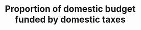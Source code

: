 ---
data_non_statistical: true
goal_meta_link: http://unstats.un.org/sdgs/files/metadata-compilation/Metadata-Goal-17.pdf
goal_meta_link_page: 4
graph: null
graph_status_notes: Checking
graph_title: Proportion of domestic budget funded by domestic taxes
graph_type: null
graph_type_description: null
has_metadata: true
indicator: 17.1.2
indicator_definition: 'Tax burden: Revenue in the form of taxes as defined under government
  finance statistics (GFS) code 11 as a share of total revenue. In GFS, taxes are
  classified into six major categories: (i) taxes on income, profits, and capital
  gains; (ii) taxes on payroll and workforce; (iii) taxes on property; (iv) taxes
  on goods and services; (v) taxes on international trade and transactions; and (vi)
  other taxes. (Source: IMF, Government Finance Statistics Manual 2014 (GFSM 2014),
  Table 4A.1, assessed Dec 28 2015) Concepts Tax burden concept may be disaggregated
  into the complementary concepts of: "direct taxes" or taxes that take into account
  individual circumstances of taxpayers (e.g., taxes on individual and corporate income),
  which can be calculated from the following detailed GFS revenue classifications:
  111 Taxes on income, profits, and capital gains+1131 Recurrent taxes on immovable
  property+1132 Recurrent taxes on net wealth+1136 Other recurrent taxes on property;
  and "indirect taxes" or taxes that do not take into account individual circumstances
  of taxpayers (e.g., taxes imposed on goods and services), which can be calculated
  from the following detailed GFS revenue classifications 112 Taxes on payroll and
  workforce+114 Taxes on goods and services+115 Taxes on international trade and transactions+116
  Other taxes. Tax burden is directly related to the wider concept of fiscal burden,
  which can be derived from combining two GFSM 2014 revenue codes: code 11 Taxes plus
  code 12, Social Contributions or, alternatively 11+121+122. These concepts can also
  be found in the 2008 System of National Accounts (2008 SNA). The coverage, timing,
  and valuation of tax revenue in GFSM 2014 and the 2008 SNA are identical, but the
  classification systems differ. The 2008 SNA classifies taxes according to their
  role in economic activities''namely: (i) taxes on production and imports (D2); (ii)
  current taxes on income, wealth, etc. (D5); and (iii) capital taxes (D91). The result
  is that some categories of taxes in GFS need to be allocated between two of the
  SNA tax categories according to whether they are payable by producers or final consumers,
  or whether they are current or capital taxes. A detailed description of the linkages
  between the GFS and the 2008 SNA categories of taxes is provided in Appendix 7 of
  the GFSM 2014.'
indicator_name: Proportion of domestic budget funded by domestic taxes
indicator_sort_order: 17.01.02
indicator_variable: null
layout: indicator
permalink: /17-1-2/
published: true
rationale_interpretation: "Measures of tax burden are indicators of how well tax policy\
  \ meets one of its primary goals, equitably raising the revenues needed to run government.\
  \ Equity has two aspects. The first, vertical equity, concerns the way taxes are\
  \ distributed among taxpayers with different abilities to pay. The second, horizontal\
  \ equity, concerns the way taxes are distributed among taxpayers with the same ability\
  \ to pay. Tax burden measures thus answer broad economic and social questions about\
  \ the effect of tax policy on the distribution of income and wealth. \nThe distinction\
  \ regarding national, state and/or local level government is important. For the\
  \ purposes of monitoring this indicator, the central budget is seen as the focus\
  \ (even if some of tax payments go to other jurisdictions). When decisions about\
  \ resources are made, the budgetary central government is a key subsector of the\
  \ general government sector of the economy. The general government sector consists\
  \ of resident institutional units that fulfill the functions of government as their\
  \ primary activity. In all countries, there is an institutional unit of the general\
  \ government sector particularly important in terms of size and power, in particular\
  \ the power to exercise control over many other units and entities. The budgetary\
  \ central government is often a single unit of the central government that encompasses\
  \ the fundamental activities of the national executive, legislative, and judiciary\
  \ powers. This component of general government is usually covered by the main (or\
  \ general) budget. The budgetary central government's revenue and expense are normally\
  \ regulated and controlled by a ministry of finance, or its functional equivalent,\
  \ by means of a budget approved by the legislature. Most of the ministries, departments,\
  \ agencies, boards, commissions, judicial authorities, legislative bodies, and other\
  \ entities that make up the budgetary central government are not separate institutional\
  \ units. This is because they generally do not have the authority to own assets,\
  \ incur liabilities, or engage in transactions in their own right (see GFSM 2014\
  \ Chapter 2). \nThere is a widespread acceptance ' in the Addis Ababa Action Agenda\
  \ and indeed in Agenda 2030 ' that multiple sources of finance will be needed to\
  \ meet the SDGs, and that these will need to work together effectively. This includes\
  \ a greater role for domestic resources in meeting national development goals, and\
  \ for interventions in which public resources ' including ODA - strengthen domestic\
  \ capacities for expanding their revenue bases. Indeed, especially in developing\
  \ countries, vertical fiscal gaps will potentially widen as demands increase for\
  \ higher public spending ' particularly in countries where there is significant\
  \ pressure on central authorities to provide quality infrastructure and basic services.\
  \ In many cases the execution of the budgetary central government's proposed budget\
  \ is constrained by poor revenue administration and/or a lack of a statistical framework\
  \ for monitoring revenue streams. Given unpredictable and fluctuating levels of\
  \ revenue in many developing countries, improved revenue statistics will help mitigate\
  \ any possible budget shortfalls and support the sustainable development of national\
  \ economies."
reporting_status: notstarted
sdg_goal: 17
source_active_1: true
source_notes_1: null
source_title_1: null
target: Strengthen domestic resource mobilization, including through international
  support to developing countries, to improve domestic capacity for tax and other
  revenue collection.
target_id: '17.1'
title: Proportion of domestic budget funded by domestic taxes
un_custodial_agency: IMF
un_designated_tier: '1'
variable_description: null
variable_notes: null
---